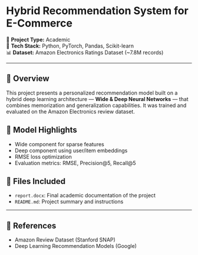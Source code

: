 # Hybrid Recommendation System for E-Commerce

📌 **Project Type:** Academic  
🧠 **Tech Stack:** Python, PyTorch, Pandas, Scikit-learn  
📊 **Dataset:** Amazon Electronics Ratings Dataset (~7.8M records)

---

## 📖 Overview
This project presents a personalized recommendation model built on a hybrid deep learning architecture — **Wide & Deep Neural Networks** — that combines memorization and generalization capabilities. It was trained and evaluated on the Amazon Electronics review dataset.

## 🧠 Model Highlights
- Wide component for sparse features
- Deep component using user/item embeddings
- RMSE loss optimization
- Evaluation metrics: RMSE, Precision@5, Recall@5

## 📁 Files Included
- `report.docx`: Final academic documentation of the project
- `README.md`: Project summary and instructions

---

## 🧾 References
- Amazon Review Dataset (Stanford SNAP)
- Deep Learning Recommendation Models (Google)
